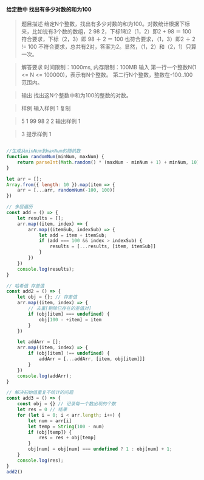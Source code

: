 #### 给定数中  找出有多少对数的和为100

> 题目描述
> 给定N个整数，找出有多少对数的和为100。对数统计根据下标来，比如说有3个数的数组，2 98 2，下标1和2（1，2）即2 + 98 ＝ 100 符合要求，下标（2，3）即 98 ＋ 2 ＝ 100 也符合要求，（1，3）即2 ＋ 2 != 100 不符合要求，总共有2对，答案为2。显然，（1，2）和（2，1）只算一次。

> 解答要求
> 时间限制：1000ms, 内存限制：100MB
> 输入
> 第一行一个整数N(1 <= N <= 100000)，表示有N个整数。
> 第二行N个整数，整数在-100..100范围内。

> 输出
> 找出这N个整数中和为100的整数的对数。 

> 样例
> 输入样例 1 复制

> 5
> 1 99 98 2 2
> 输出样例 1

> 3
>  提示样例 1

```js

//生成从minNum到maxNum的随机数
function randomNum(minNum, maxNum) {
    return parseInt(Math.random() * (maxNum - minNum + 1) + minNum, 10)
}

let arr = [];
Array.from({ length: 10 }).map(item => {
    arr = [...arr, randomNum(-100, 100)]
})

// 多层遍历
const add = () => {
    let results = [];
    arr.map((item, index) => {
        arr.map((itemSub, indexSub) => {
            let add = item + itemSub;
            if (add === 100 && index > indexSub) {
                results = [...results, [item, itemSub]]
            }
        })
    })
    console.log(results);
}

// 哈希值 存差值
const add2 = () => {
    let obj = {}; // 存差值
    arr.map((item, index) => {
        // 去重[剔除已存在的差值对]
        if (obj[item] === undefined) {
            obj[100 - +item] = item
        }
    })

    let addArr = [];
    arr.map((item, index) => {
        if (obj[item] !== undefined) {
            addArr = [...addArr, [item, obj[item]]]
        }
    })
    console.log(addArr);
}

// 解决初始值重复不统计的问题
const add3 = () => {
    const obj = {} // 记录每一个数出现的个数
    let res = 0 // 结果
    for (let i = 0; i < arr.length; i++) {
        let num = arr[i]
        let temp = String(100 - num)
        if (obj[temp]) {
            res = res + obj[temp]
        }
        obj[num] = obj[num] === undefined ? 1 : obj[num] + 1;
    }
    console.log(res);
}
add2() 
```
